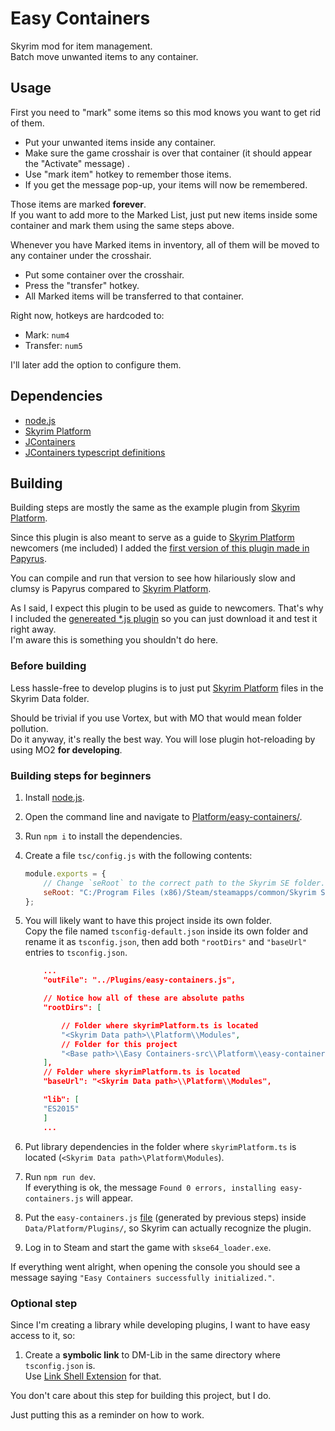 # Easy Containers
Skyrim mod for item management.\
Batch move unwanted items to any container.

## Usage
First you need to "mark" some items so this mod knows you want to get rid of them. 

- Put your unwanted items inside any container. 
- Make sure the game crosshair is over that container (it should appear the "Activate" message) . 
- Use "mark item" hotkey to remember those items. 
- If you get the message pop-up, your items will now be remembered. 

Those items are marked **forever**.\
If you want to add more to the Marked List, just put new items inside some container and mark them using the same steps above. 

Whenever you have Marked items in inventory, all of them will be moved to any container under the crosshair. 

- Put some container over the crosshair. 
- Press the "transfer" hotkey. 
- All Marked items will be transferred to that container. 

Right now, hotkeys are hardcoded to:

- Mark: `num4`
- Transfer: `num5`

I'll later add the option to configure them.

## Dependencies

- [node.js][]
- [Skyrim Platform][]
- [JContainers][]
- [JContainers typescript definitions][Ts-Coversions]

## Building

Building steps are mostly the same as the example plugin from [Skyrim Platform][].

Since this plugin is also meant to serve as a guide to [Skyrim Platform][] newcomers (me included) I added the [first version of this plugin made in Papyrus][src].

You can compile and run that version to see how hilariously slow and clumsy is Papyrus compared to [Skyrim Platform][].

As I said, I expect this plugin to be used as guide to newcomers. That's why I included the [genereated *.js plugin][Plugins-Path] so you can just download it and test it right away.\
I'm aware this is something you shouldn't do here.

### Before  building

Less hassle-free to develop plugins is to just put [Skyrim Platform][] files in the Skyrim Data folder.

Should be trivial if you use Vortex, but with MO that would mean folder pollution.\
Do it anyway, it's really the best way. You will lose plugin hot-reloading by using MO2 **for developing**.

### Building steps for beginners

1. Install [node.js][].

1. Open the command line and navigate to [Platform/easy-containers/][].

1. Run `npm i` to install the dependencies.

1. Create a file `tsc/config.js` with the following contents:

   ```js
   module.exports = {
       // Change `seRoot` to the correct path to the Skyrim SE folder. The path should have slashes like this: `/` (not `\\`).
       seRoot: "C:/Program Files (x86)/Steam/steamapps/common/Skyrim Special Edition"
   };
   ```
   
1. You will likely want to have this project inside its own folder. \
Copy the file named `tsconfig-default.json` inside its own folder and rename it as `tsconfig.json`, then add both `"rootDirs"` and `"baseUrl"` entries to `tsconfig.json`.

    ```json
        ...
        "outFile": "../Plugins/easy-containers.js",

        // Notice how all of these are absolute paths
        "rootDirs": [

            // Folder where skyrimPlatform.ts is located 
            "<Skyrim Data path>\\Platform\\Modules",
            // Folder for this project
            "<Base path>\\Easy Containers-src\\Platform\\easy-containers"
        ],
        // Folder where skyrimPlatform.ts is located 
        "baseUrl": "<Skyrim Data path>\\Platform\\Modules",

        "lib": [
        "ES2015"
        ]
        ...
    ```

1. Put library dependencies in the folder where `skyrimPlatform.ts` is located (`<Skyrim Data path>\Platform\Modules`).

1. Run `npm run dev`.\
If everything is ok, the message `Found 0 errors, installing easy-containers.js` will appear.

1. Put the `easy-containers.js` [file][Plugins-Path] (generated by previous steps) inside `Data/Platform/Plugins/`, so Skyrim can actually recognize the plugin.

1. Log in to Steam and start the game with `skse64_loader.exe`.

If everything went alright, when opening the console you should see a message saying `"Easy Containers successfully initialized."`.

### Optional step 

Since I'm creating a library while developing plugins, I want to have easy access to it, so:

1. Create a **symbolic link** to DM-Lib in the same directory where `tsconfig.json` is. \
Use [Link Shell Extension][] for that.

You don't care about this step for building this project, but I do.

Just putting this as a reminder on how to work.

[JContainers]: https://www.nexusmods.com/skyrimspecialedition/mods/16495

[Link Shell Extension]: https://schinagl.priv.at/nt/hardlinkshellext/hardlinkshellext.html#download

[node.js]: https://nodejs.org/

[Platform/easy-containers/]: Platform/easy-containers/

[Plugins-Path]: Platform/Plugins/

[Skyrim Platform]: https://www.nexusmods.com/skyrimspecialedition/mods/54909

[src]: Platform/easy-containers/src

[Ts-Coversions]: https://github.com/CarlosLeyvaAyala/Papyrus-2-Typescript/tree/main/conversions

